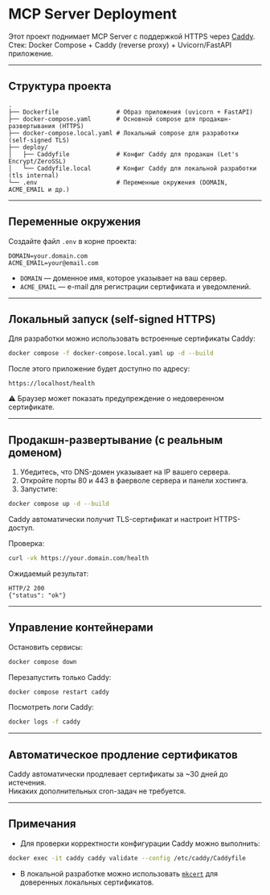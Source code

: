 # MCP Server Deployment

Этот проект поднимает MCP Server с поддержкой HTTPS через [Caddy](https://caddyserver.com).  
Стек: Docker Compose + Caddy (reverse proxy) + Uvicorn/FastAPI приложение.

---

## Структура проекта

```
.
├── Dockerfile                # Образ приложения (uvicorn + FastAPI)
├── docker-compose.yaml       # Основной compose для продакшн-развертывания (HTTPS)
├── docker-compose.local.yaml # Локальный compose для разработки (self-signed TLS)
├── deploy/
│   ├── Caddyfile             # Конфиг Caddy для продакшн (Let's Encrypt/ZeroSSL)
│   └── Caddyfile.local       # Конфиг Caddy для локальной разработки (tls internal)
└── .env                      # Переменные окружения (DOMAIN, ACME_EMAIL и др.)
```

---

## Переменные окружения

Создайте файл `.env` в корне проекта:

```env
DOMAIN=your.domain.com
ACME_EMAIL=your@email.com
```

- `DOMAIN` — доменное имя, которое указывает на ваш сервер.  
- `ACME_EMAIL` — e-mail для регистрации сертификата и уведомлений.

---

## Локальный запуск (self-signed HTTPS)

Для разработки можно использовать встроенные сертификаты Caddy:

```bash
docker compose -f docker-compose.local.yaml up -d --build
```

После этого приложение будет доступно по адресу:

```
https://localhost/health
```

⚠️ Браузер может показать предупреждение о недоверенном сертификате.

---

## Продакшн-развертывание (с реальным доменом)

1. Убедитесь, что DNS-домен указывает на IP вашего сервера.  
2. Откройте порты 80 и 443 в фаерволе сервера и панели хостинга.  
3. Запустите:

```bash
docker compose up -d --build
```

Caddy автоматически получит TLS-сертификат и настроит HTTPS-доступ.

Проверка:

```bash
curl -vk https://your.domain.com/health
```

Ожидаемый результат:

```
HTTP/2 200
{"status": "ok"}
```

---

## Управление контейнерами

Остановить сервисы:

```bash
docker compose down
```

Перезапустить только Caddy:

```bash
docker compose restart caddy
```

Посмотреть логи Caddy:

```bash
docker logs -f caddy
```

---

## Автоматическое продление сертификатов

Caddy автоматически продлевает сертификаты за ~30 дней до истечения.  
Никаких дополнительных cron-задач не требуется.

---

## Примечания

- Для проверки корректности конфигурации Caddy можно выполнить:

```bash
docker exec -it caddy caddy validate --config /etc/caddy/Caddyfile
```

- В локальной разработке можно использовать [`mkcert`](https://github.com/FiloSottile/mkcert) для доверенных локальных сертификатов.
